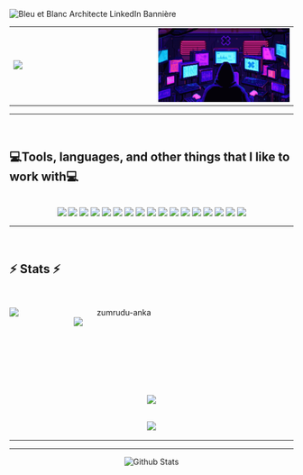 ![Bleu et Blanc Architecte LinkedIn Bannière](https://github.com/AlexandrePereon/AlexandrePereon/assets/146815155/6be6fdb9-bd4e-4563-b582-3d2e6217ab2f)

<div align=Center>
<table>
    <td align="Left" width="600">
      <a href="https://metrics.lecoq.io/">
        <img src="https://metrics.lecoq.io/AlexandrePereon">
      </a>
      <br>
    </td>
    <td align="Center" width="600">
      <a href="https://metrics.lecoq.io/">
        <img src = "https://github.com/I-Am-Jakoby/I-Am-Jakoby/raw/main/Assets/imgs/hacker.gif" width = 400px>
      </a>
      <br>
    </td>
</table>
</div>

<hr>

<br>

## 💻Tools, languages, and other things that I like to work with💻

<br>
<div align="center">
    <a src="https://code.visualstudio.com/"><img src="https://img.icons8.com/color/48/000000/visual-studio-code-2019.png"/></a>
    <a src="https://www.w3schools.com/html/"><img src="https://img.icons8.com/color/48/000000/html-5.png"/></a>
    <a src="https://www.w3schools.com/css/"><img src="https://img.icons8.com/color/48/000000/css3.png"/></a>
    <a src="https://www.javascript.com/"><img src="https://img.icons8.com/color/48/000000/javascript.png"/></a>
    <a src="https://www.typescriptlang.org/"><img src="https://img.icons8.com/color/48/000000/typescript.png"/></a>
    <a src="https://www.php.net/"><img src="https://img.icons8.com/color/48/000000/php.png"/></a>
    <a src="https://www.python.org/"><img src="https://img.icons8.com/color/48/000000/python.png"/></a>
    <a src="https://www.djangoproject.com/"><img src="https://img.icons8.com/color/48/000000/django.png"/></a>
    <a src="https://nodejs.org/"><img src="https://img.icons8.com/color/48/000000/nodejs.png"/></a>
    <a src="https://www.npmjs.com/"><img src="https://img.icons8.com/color/48/000000/npm.png"/></a>
    <a src="https://www.docker.com/"><img src="https://img.icons8.com/color/48/000000/docker.png"/></a>
    <a src="https://github.com/"><img src="https://img.icons8.com/color/48/000000/github--v1.png"/></a>
    <a src="https://git-scm.com/"><img src="https://img.icons8.com/color/48/000000/git.png"/></a>
    <a src="https://www.linux.org/"><img src="https://img.icons8.com/color/48/000000/linux.png"/></a>
    <a src="https://www.mysql.com/fr/"><img src="https://img.icons8.com/color/48/000000/mysql.png"/></a>
    <a src="https://vuejs.org/"><img src="https://img.icons8.com/color/48/000000/vue-js.png"/></a>
    <a src="https://angular.io/"><img src="https://img.icons8.com/color/48/000000/angularjs.png"/></a>
    
</div>

<hr>
<br>

## ⚡ Stats ⚡

<br>
<p align=center>
  <div align=center>
    <a href="https://github.com/AlexandrePereon">
      <img align="left" width=390 src="https://github-readme-stats.vercel.app/api?username=AlexandrePereon&theme=radical" alt="zumrudu-anka" />
    </a>
    <a href="https://github.com/AlexandrePereon">
      <img align="right" width=390 src="https://github-readme-streak-stats.herokuapp.com/?user=AlexandrePereon&theme=radical" />
    </a>
  </div>
  <br><br><br><br><br><br><br><br><br>
  <div align=center>
    <a href="https://github.com/AlexandrePereon">
      <img width=325 align="center" src="https://github-readme-stats.vercel.app/api/top-langs/?username=AlexandrePereon&theme=radical" />
    </a>
  </div>
  <br>
</p>

<div align=center>
<img src="https://github-profile-trophy.vercel.app/?username=AlexandrePereon&theme=radical&no-frame=true&row=1&&margin-w=30&no-bg=true">
</div>

<hr>
<hr>

<p align="center">
        <img src="https://raw.githubusercontent.com/bornmay/bornmay/Update/svg/Bottom.svg" alt="Github Stats" />
</p>
